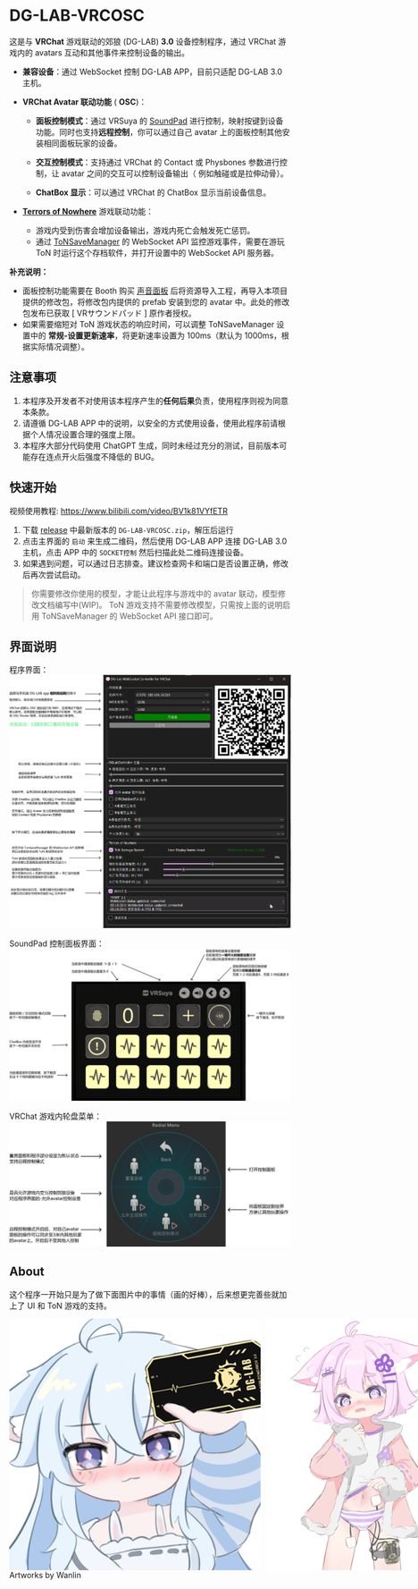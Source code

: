 # **DG-LAB-VRCOSC**

这是与 **VRChat** 游戏联动的郊狼 (DG-LAB) **3.0** 设备控制程序，通过 VRChat 游戏内的 avatars 互动和其他事件来控制设备的输出。

- **兼容设备**：通过 WebSocket 控制 DG-LAB APP，目前只适配 DG-LAB 3.0 主机。

- **VRChat Avatar 联动功能** ( **OSC**)：

  - **面板控制模式**：通过 VRSuya 的 [SoundPad](https://booth.pm/zh-cn/items/5950846) 进行控制，映射按键到设备功能。同时也支持**远程控制**，你可以通过自己 avatar 上的面板控制其他安装相同面板玩家的设备。

  - **交互控制模式**：支持通过 VRChat 的 Contact 或 Physbones 参数进行控制，让 avatar 之间的交互可以控制设备输出（ 例如触碰或是拉伸动骨）。

  - **ChatBox 显示**：可以通过 VRChat 的 ChatBox 显示当前设备信息。

- [**Terrors of Nowhere**](https://terror.moe/) 游戏联动功能：

  - 游戏内受到伤害会增加设备输出，游戏内死亡会触发死亡惩罚。
  - 通过 [ToNSaveManager](https://github.com/ChrisFeline/ToNSaveManager) 的 WebSocket API 监控游戏事件，需要在游玩 ToN 时运行这个存档软件，并打开设置中的 WebSocket API 服务器。

**补充说明：**

- 面板控制功能需要在 Booth 购买 [声音面板](https://booth.pm/zh-cn/items/5950846) 后将资源导入工程，再导入本项目提供的修改包，将修改包内提供的 prefab 安装到您的 avatar 中。此处的修改包发布已获取 [ VRサウンドパッド ] 原作者授权。
- 如果需要缩短对 ToN 游戏状态的响应时间，可以调整 ToNSaveManager 设置中的 **常规-设置更新速率**，将更新速率设置为 100ms（默认为 1000ms，根据实际情况调整）。

## 注意事项

 1. 本程序及开发者不对使用该本程序产生的**任何后果**负责，使用程序则视为同意本条款。
 2. 请遵循 DG-LAB APP 中的说明，以安全的方式使用设备，使用此程序前请根据个人情况设置合理的强度上限。
 3. 本程序大部分代码使用 ChatGPT 生成，同时未经过充分的测试，目前版本可能存在连点开火后强度不降低的 BUG。

## 快速开始

视频使用教程: https://www.bilibili.com/video/BV1k81VYfETR

1. 下载 [release](https://github.com/ccvrc/DG-LAB-VRCOSC/releases) 中最新版本的 `DG-LAB-VRCOSC.zip`，解压后运行
2. 点击主界面的 `启动` 来生成二维码，然后使用 DG-LAB APP 连接 DG-LAB 3.0 主机，点击 APP 中的 `SOCKET控制` 然后扫描此处二维码连接设备。
3. 如果遇到问题，可以通过日志排查。建议检查网卡和端口是否设置正确，修改后再次尝试启动。

> 你需要修改你使用的模型，才能让此程序与游戏中的 avatar 联动，模型修改文档编写中(WIP)。
> ToN 游戏支持不需要修改模型，只需按上面的说明启用 ToNSaveManager 的 WebSocket API 接口即可。

## 界面说明

程序界面：
![DG-LAB-VRCOSC-MainUI-CN.png](docs%2Fassets%2FDG-LAB-VRCOSC-MainUI-CN.png)

SoundPad 控制面板界面：
![DG-LAB-VRCOSC-SoundPad-CN.png](docs%2Fassets%2FDG-LAB-VRCOSC-SoundPad-CN.png)

VRChat 游戏内轮盘菜单：
![DG-LAB-VRCOSC-VRChatMenu-CN.png](docs%2Fassets%2FDG-LAB-VRCOSC-VRChatMenu-CN.png)

## About

这个程序一开始只是为了做下面图片中的事情（画的好棒），后来想更完善些就加上了 UI 和 ToN 游戏的支持。

<div style="display: flex; align-items: center;">
    <img src="docs/images/dg-lab-start.png" alt="dg-lab-start" style="height: 450px; margin-right: 10px;">
    <img src="docs/images/misaka-h.png" alt="misaka-h" style="height: 450px;">
</div>
Artworks by Wanlin